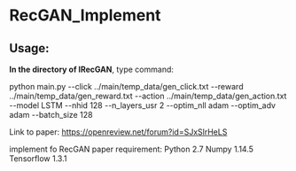 # RecGAN_Implement
## Usage: 
**In the directory of IRecGAN**, type command: 

python main.py --click ../main/temp_data/gen_click.txt --reward ../main/temp_data/gen_reward.txt --action ../main/temp_data/gen_action.txt --model LSTM --nhid 128 --n_layers_usr 2 --optim_nll adam --optim_adv adam --batch_size 128

Link to paper: https://openreview.net/forum?id=SJxSlrHeLS

implement fo RecGAN paper
requirement:
Python 2.7
Numpy 1.14.5
Tensorflow 1.3.1